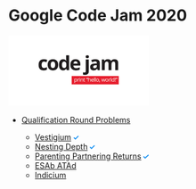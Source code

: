 # Google Code Jam 2020

<img src="https://github.com/rafaelfigueredog/CodeJam/blob/master/pictures/codejam.png" width="50%">

- [Qualification Round Problems](https://codingcompetitions.withgoogle.com/codejam/round/000000000019fd27)

    - [Vestigium](https://codingcompetitions.withgoogle.com/codejam/round/000000000019fd27/000000000020993c) <img src="https://github.com/rafaelfigueredog/CodeJam/blob/master/pictures/check.svg" width="2%">
    - [Nesting Depth](https://codingcompetitions.withgoogle.com/codejam/round/000000000019fd27/0000000000209a9f) <img src="https://github.com/rafaelfigueredog/CodeJam/blob/master/pictures/check.svg" width="2%">
    - [Parenting Partnering Returns](https://codingcompetitions.withgoogle.com/codejam/round/000000000019fd27/000000000020bdf9) <img src="https://github.com/rafaelfigueredog/CodeJam/blob/master/pictures/check.svg" width="2%">
    - [ESAb ATAd](https://codingcompetitions.withgoogle.com/codejam/round/000000000019fd27/0000000000209a9e)
    - [Indicium](https://codingcompetitions.withgoogle.com/codejam/round/000000000019fd27/0000000000209aa0)
